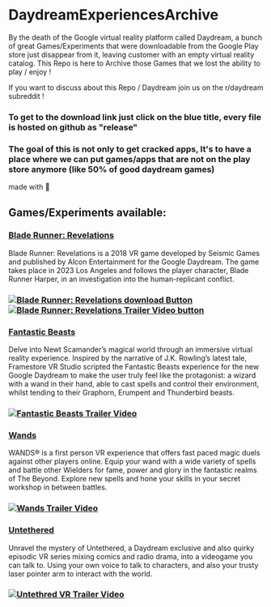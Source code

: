 # DaydreamExperiencesArchive
By the death of the Google virtual reality platform called Daydream, a bunch of great Games/Experiments that were downloadable from the Google Play store just disappear from it, leaving customer with an empty virtual reality catalog. This Repo is here to Archive those Games that we lost the ability to play / enjoy !

If you want to discuss about this Repo / Daydream join us on the r/daydream subreddit !
### To get to the download link just click on the blue title, every file is hosted on github as "release"
### The goal of this is not only to get cracked apps, It's to have a place where we can put games/apps that are not on the play store anymore (like 50% of good daydream games)

made with 💙

## Games/Experiments available:
### [Blade Runner: Revelations](https://github.com/nnnzo/DaydreamExperiencesArchive/releases/tag/v1.2.1295)
Blade Runner: Revelations is a 2018 VR game developed by Seismic Games and published by Alcon Entertainment for the Google Daydream.
The game takes place in 2023 Los Angeles and follows the player character, Blade Runner Harper, in an investigation into the human-replicant conflict.
### [![Blade Runner: Revelations download Button](https://img.shields.io/badge/Blade%20Runner%3A%20Revelations-Download-brightgreen)](https://github.com/nnnzo/DaydreamExperiencesArchive/releases/tag/v1.2.1295) [![Blade Runner: Revelations Trailer Video button](https://img.shields.io/badge/-Trailer%20Video-informational)](https://www.youtube.com/watch?v=tqnSBgSSr7A)

### [Fantastic Beasts](https://github.com/nnnzo/DaydreamExperiencesArchive/releases/tag/v1.0)
Delve into Newt Scamander’s magical world through an immersive virtual reality experience. Inspired by the narrative of J.K. Rowling’s latest tale, Framestore VR Studio scripted the Fantastic Beasts experience for the new Google Daydream to make the user truly feel like the protagonist: a wizard with a wand in their hand, able to cast spells and control their environment, whilst tending to their Graphorn, Erumpent and Thunderbird beasts.
### [![Fantastic Beasts Trailer Video](https://img.youtube.com/vi/888J6oj4u_U/0.jpg)](https://www.youtube.com/watch?v=888J6oj4u_U)

### [Wands](https://github.com/nnnzo/DaydreamExperiencesArchive/releases/tag/v1.3.3.2)
WANDS® is a first person VR experience that offers fast paced magic duels against other players online. Equip your wand with a wide variety of spells and battle other Wielders for fame, power and glory in the fantastic realms of The Beyond. Explore new spells and hone your skills in your secret workshop in between battles.
### [![Wands Trailer Video](https://img.youtube.com/vi/ATRv_Ewj-SA/0.jpg)](https://www.youtube.com/watch?v=ATRv_Ewj-SA)

### [Untethered](https://github.com/nnnzo/DaydreamExperiencesArchive/releases/tag/v1.0.1rc3)
Unravel the mystery of Untethered, a Daydream exclusive and also quirky episodic VR series mixing comics and radio drama, into a videogame you can talk to. Using your own voice to talk to characters, and also your trusty laser pointer arm to interact with the world.
### [![Untethred VR Trailer Video](https://img.youtube.com/vi/y0ruRe5EIY8/0.jpg)](https://www.youtube.com/watch?v=y0ruRe5EIY8)


